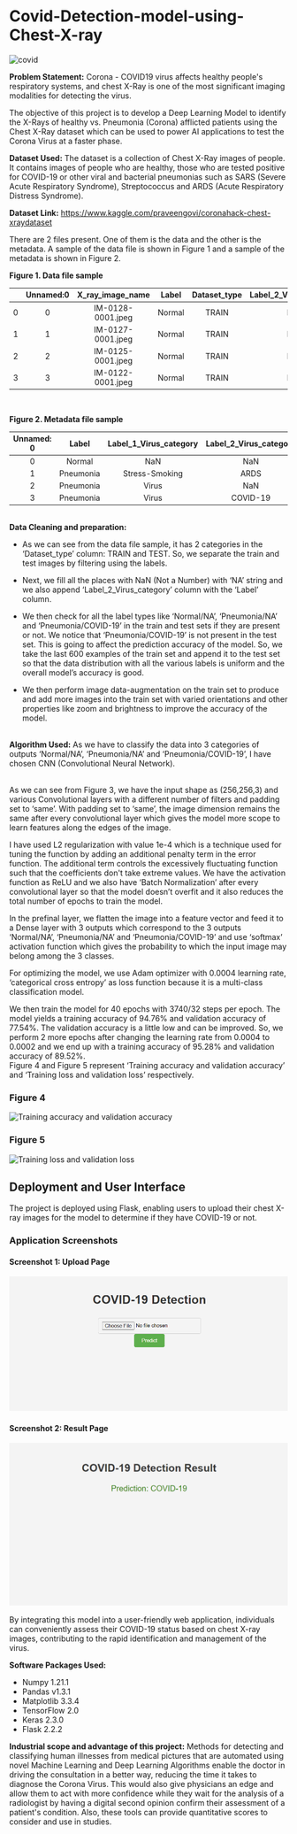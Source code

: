 # Covid-Detection-model-using-Chest-X-ray
![covid](https://user-images.githubusercontent.com/71303848/131960499-9a9341d1-64c9-4cb6-9b5c-773dd144dedc.jpeg)


<b>Problem Statement:</b> Corona - COVID19 virus affects healthy people's respiratory systems, and chest X-Ray is one of the most significant imaging modalities for detecting the virus.

The objective of this project is to develop a Deep Learning Model to identify the X-Rays of healthy vs. Pneumonia (Corona) afflicted patients using the Chest X-Ray dataset which can be used to power AI applications to test the Corona Virus at a faster phase.

<b>Dataset Used:</b> The dataset is a collection of Chest X-Ray images of people. It contains images of people who are healthy, those who are tested positive for COVID-19 or other viral and bacterial pneumonias such as SARS (Severe Acute Respiratory Syndrome), Streptococcus and ARDS (Acute Respiratory Distress Syndrome).<br>

<b>Dataset Link:</b>  https://www.kaggle.com/praveengovi/coronahack-chest-xraydataset<br>

There are 2 files present. One of them is the data and the other is the metadata. A sample of the data file is shown in Figure 1 and a sample of the metadata is shown in Figure 2.<br>

<b>Figure 1. Data file sample</b>

|          |     Unnamed:0    |      X_ray_image_name    |      Label    |     Dataset_type    |     Label_2_Virus_category    |     Label_1_Virus_category    |
|:--------:|:----------------:|:------------------------:|:-------------:|:-------------------:|:-----------------------------:|:-----------------------------:|
|     0    |         0        |     IM-0128-0001.jpeg    |     Normal    |         TRAIN       |               NaN             |               NaN             |
|     1    |         1        |     IM-0127-0001.jpeg    |     Normal    |         TRAIN       |               NaN             |               NaN             |
|     2    |         2        |     IM-0125-0001.jpeg    |     Normal    |         TRAIN       |               NaN             |               NaN             |
|     3    |         3        |     IM-0122-0001.jpeg    |     Normal    |         TRAIN       |               NaN             |               NaN             |

<br>

<b>Figure 2. Metadata file sample</b>


|      Unnamed: 0     |             Label     |      Label_1_Virus_category     |      Label_2_Virus_category     |      Image_Count     |
|:-------------------:|:---------------------:|:-------------------------------:|:-------------------------------:|:--------------------:|
|           0         |         Normal        |                NaN              |                NaN              |          1576        |
|           1         |        Pneumonia      |          Stress-Smoking         |               ARDS              |           2          |
|           2         |        Pneumonia      |               Virus             |                NaN              |          1493        |
|           3         |        Pneumonia      |               Virus             |             COVID-19            |           58         |
<br>
<b>Data Cleaning and preparation:</b>

* As we can see from the data file sample, it has 2 categories in the ‘Dataset_type’ column: TRAIN and TEST. So, we separate the train and test images by filtering using the labels.

* Next, we fill all the places with NaN (Not a Number) with ‘NA’ string and we also append ‘Label_2_Virus_category’ column with the ‘Label’ column.

* We then check for all the label types like ‘Normal/NA’, ‘Pneumonia/NA’ and ‘Pneumonia/COVID-19’ in the train and test sets if they are present or not. We notice that ‘Pneumonia/COVID-19’ is not present in the test set. This is going to affect the prediction accuracy of the model. So, we take the last 600 examples of the train set and append it to the test set so that the data distribution with all the various labels is uniform and the overall model’s accuracy is good.

* We then perform image data-augmentation on the train set to produce and add more images into the train set with varied orientations and other properties like zoom and brightness to improve the accuracy of the model.<br>

<br>
<b>Algorithm Used:</b> As we have to classify the data into 3 categories of outputs ‘Normal/NA’, ‘Pneumonia/NA’ and ‘Pneumonia/COVID-19’, I have chosen CNN (Convolutional Neural Network). 

<br>As we can see from Figure 3,  we have the input shape as (256,256,3) and various Convolutional layers with a different number of filters and padding set to ‘same’. With padding set to ‘same’, the image dimension remains the same after every convolutional layer which gives the model more scope to learn features along the edges of the image. <br>

I have used L2 regularization with value 1e-4 which is a technique used for tuning the function by adding an additional penalty term in the error function. The additional term controls the excessively fluctuating function such that the coefficients don't take extreme values. We have the activation function as ReLU and we also have ‘Batch Normalization’ after every convolutional layer so that the model doesn’t overfit and it also reduces the total number of epochs to train the model.<br>   

In the prefinal layer, we flatten the image into a feature vector and feed it to a Dense layer with 3 outputs which correspond to the 3 outputs ‘Normal/NA’, ‘Pneumonia/NA’ and ‘Pneumonia/COVID-19’ and use ‘softmax’ activation function which gives the probability to which the input image may belong among the 3 classes.<br>

For optimizing the model, we use Adam optimizer with 0.0004 learning rate, ‘categorical cross entropy’ as loss function because it is a multi-class classification model.<br>

We then train the model for 40 epochs with 3740/32 steps per epoch. The model yields a training accuracy of 94.76% and validation accuracy of 77.54%. The validation accuracy is a little low and can be improved. So, we perform 2 more epochs after changing the learning rate from 0.0004 to 0.0002 and we end up with a training accuracy of 95.28% and validation accuracy of 89.52%.<br>
Figure 4 and Figure 5 represent ‘Training accuracy and validation accuracy’ and ‘Training loss and validation loss’ respectively.<br>

### Figure 4 

![Training accuracy and validation accuracy](https://user-images.githubusercontent.com/71303848/131959908-2e305082-74fb-4f38-a5c4-106ef991fd99.PNG)
<br>

### Figure 5

![Training loss and validation loss](https://user-images.githubusercontent.com/71303848/131959986-c75a75de-840d-44a8-ab6a-472fd42e1e8d.PNG)


## Deployment and User Interface

The project is deployed using Flask, enabling users to upload their chest X-ray images for the model to determine if they have COVID-19 or not.

### Application Screenshots

#### Screenshot 1: Upload Page
![img1.png](img1.png)

#### Screenshot 2: Result Page
![img2.png](img2.png)

By integrating this model into a user-friendly web application, individuals can conveniently assess their COVID-19 status based on chest X-ray images, contributing to the rapid identification and management of the virus.


<b>Software Packages Used:</b>
*	Numpy 1.21.1
*	Pandas v1.3.1
*	Matplotlib 3.3.4
*	TensorFlow 2.0
*	Keras 2.3.0
*	Flask 2.2.2

<b>Industrial scope and advantage of this project:</b> Methods for detecting and classifying human illnesses from medical pictures that are automated using novel Machine Learning and Deep Learning Algorithms enable the doctor in driving the consultation in a better way, reducing the time it takes to diagnose the Corona Virus. This would also give physicians an edge and allow them to act with more confidence while they wait for the analysis of a radiologist by having a digital second opinion confirm their assessment of a patient's condition. Also, these tools can provide quantitative scores to consider and use in studies.
